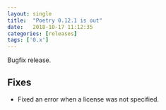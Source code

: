 ```yaml
---
layout: single
title:  "Poetry 0.12.1 is out"
date:   2018-10-17 11:12:35
categories: [releases]
tags: ['0.x']
---
```


Bugfix release.

## Fixes

- Fixed an error when a license was not specified.
